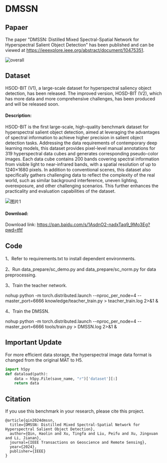 # DMSSN

## Papaer

The paper "DMSSN: Distilled Mixed Spectral-Spatial Network for Hyperspectral Salient Object Detection" has been published and can be viewed at https://ieeexplore.ieee.org/abstract/document/10475351.

![overall](https://github.com/q2479036243/DMSSN/assets/54230421/aa5707d3-211c-4da7-92be-d34e21698bf8)


## Dataset

HSOD-BIT (V1), a large-scale dataset for hyperspectral saliency object detection, has been released. The improved version, HOSD-BIT (V2), which has more data and more comprehensive challenges, has been produced and will be released soon.

#### Description:

HSOD-BIT is the first large-scale, high-quality benchmark dataset for hyperspectral salient object detection, aimed at leveraging the advantages of spectral information to achieve higher precision in salient object detection tasks. Addressing the data requirements of contemporary deep learning models, this dataset provides pixel-level manual annotations for 319 hyperspectral data cubes and generates corresponding pseudo-color images. Each data cube contains 200 bands covering spectral information from visible light to near-infrared bands, with a spatial resolution of up to 1240×1680 pixels. In addition to conventional scenes, this dataset also specifically gathers challenging data to reflect the complexity of the real world, such as similar background interference, uneven lighting, overexposure, and other challenging scenarios. This further enhances the practicality and evaluation capabilities of the dataset.

![图片1](https://github.com/q2479036243/DMSSN/assets/54230421/5057ec2e-8110-4781-9382-d65cf8d08953)

#### Download:

Download link: https://pan.baidu.com/s/1AsdnO2-nadxTaq9_9Mo3Eg?pwd=tftf

## Code

1、Refer to requirements.txt to install dependent environments.

2、Run data_prepare/sc_demo.py and data_prepare/sc_norm.py for data preprocessing.

3、Train the teacher network.

nohup python -m torch.distributed.launch --nproc_per_node=4 --master_port=6666 knowledge/teacher_train.py > teacher_train.log 2>&1 &

4、Train the DMSSN.

nohup python -m torch.distributed.launch --nproc_per_node=4 --master_port=6666 tools/train.py > DMSSN.log 2>&1 &

## Important Update

For more efficient data storage, the hyperspectral image data format is changed from the original MAT to H5.

```python
import h5py
def dataload(path):
    data = h5py.File(save_name, "r")['dataset'][:]
    return data
```

## Citation

If you use this benchmark in your research, please cite this project.

```
@article{qin2024dmssn,
  title={DMSSN: Distilled Mixed Spectral-Spatial Network for Hyperspectral Salient Object Detection},
  author={Qin, Haolin and Xu, Tingfa and Liu, Peifu and Xu, Jingxuan and Li, Jianan},
  journal={IEEE Transactions on Geoscience and Remote Sensing},
  year={2024},
  publisher={IEEE}
}
```
